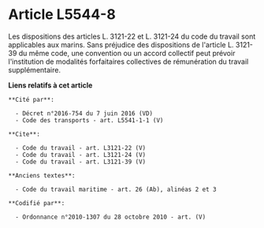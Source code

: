 # Article L5544-8

Les dispositions des articles L. 3121-22 et L. 3121-24 du code du travail sont applicables aux marins. Sans préjudice des
dispositions de l'article L. 3121-39 du même code, une convention ou un accord collectif peut prévoir l'institution de
modalités forfaitaires collectives de rémunération du travail supplémentaire.

**Liens relatifs à cet article**

	**Cité par**:

	  - Décret n°2016-754 du 7 juin 2016 (VD)
	  - Code des transports - art. L5541-1-1 (V)

	**Cite**:

	  - Code du travail - art. L3121-22 (V)
	  - Code du travail - art. L3121-24 (V)
	  - Code du travail - art. L3121-39 (V)

	**Anciens textes**:

	  - Code du travail maritime - art. 26 (Ab), alinéas 2 et 3

	**Codifié par**:

	  - Ordonnance n°2010-1307 du 28 octobre 2010 - art. (V)

